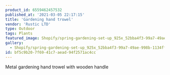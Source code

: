 ```yaml
---
product_id: 6559462457532
published_at: '2021-03-05 22:17:15'
title: 'Gardening hand trowel'
vendor: 'Rustic LTD'
type: Outdoor
tags: Plants
featured_image: Shopify/spring-gardening-set-up_925x_52bba4f3-99a7-49ae-998b-1134ff9647e0.jpg
gallery:
  - Shopify/spring-gardening-set-up_925x_52bba4f3-99a7-49ae-998b-1134ff9647e0.jpg
id: bf5c9b20-7f69-41c7-aead-94f2571ac4cc
---
```

<p>Metal gardening hand trowel with wooden handle</p>